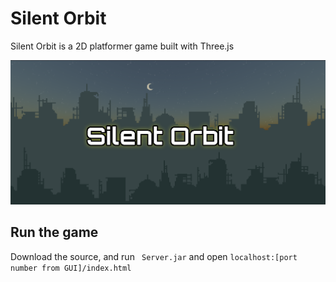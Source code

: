 # Silent Orbit
Silent Orbit is a 2D platformer game built with Three.js

![silent-orbit.png](silent-orbit.png)

## Run the game
Download the source, and run <code> Server.jar</code> and open <code>localhost:[port number from GUI]/index.html</code>